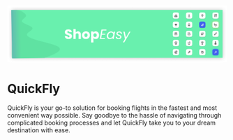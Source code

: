 <p align="center">
    <img width="1200" src="https://github.com/RyamAlmalki/ShopEasy/blob/master/banner.png" alt="Material Bread logo">
</p>

<h1 align="left">QuickFly</h1>
<p>QuickFly is your go-to solution for booking flights in the fastest and most convenient way possible. Say goodbye to the hassle of navigating through complicated booking processes and let QuickFly take you to your dream destination with ease.</p>
